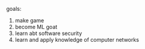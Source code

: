 goals:
1. make game
2. become ML goat
3. learn abt software security
4. learn and apply knowledge of computer networks
